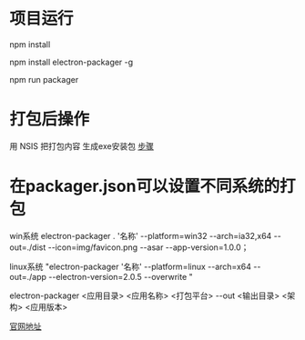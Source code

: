# 项目运行

npm install

npm install electron-packager -g  

npm run packager



# 打包后操作

用 NSIS 把打包内容 生成exe安装包
[步骤](https://blog.csdn.net/yu17310133443/article/details/79496499)


# 在packager.json可以设置不同系统的打包

win系统   electron-packager . '名称' --platform=win32 --arch=ia32,x64 --out=./dist --icon=img/favicon.png --asar --app-version=1.0.0；

linux系统  "electron-packager '名称' --platform=linux --arch=x64 --out=./app  --electron-version=2.0.5 --overwrite "


electron-packager <应用目录> <应用名称> <打包平台> --out <输出目录> <架构> <应用版本>



[官网地址](https://electronjs.org/docs/api/browser-window)



